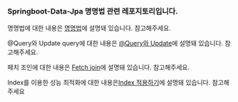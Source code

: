 ### Springboot-Data-Jpa 명명법 관련 레포지토리입니다.



명명법에 대한 내용은 [명명법](https://dingdingmin-back-end-developer.tistory.com/entry/Spring-data-JPA-3-%EB%AA%85%EB%AA%85%EB%B2%951)에 설명돼 있습니다. 참고해주세요.

@Query와 Update query에 대한 내용은 [@Query와 Update](https://dingdingmin-back-end-developer.tistory.com/entry/Spring-data-Jpa-4-Update%EC%99%80-Query)에 설명돼 있습니다. 참고해주세요.

페치 조인에 대한 내용은 [Fetch join](https://dingdingmin-back-end-developer.tistory.com/entry/SpringBoot-Data-Jpa-5-Fetch-Join)에 설명돼 있습니다. 참고해주세요.

Index를 이용한 성능 최적화에 대한 내용은[Index 적용하기](https://dingdingmin-back-end-developer.tistory.com/entry/Spring-Data-JPA-6-Index-%EC%A0%81%EC%9A%A9%ED%95%98%EA%B8%B0)에 설명돼 있습니다. 참고해주세요
